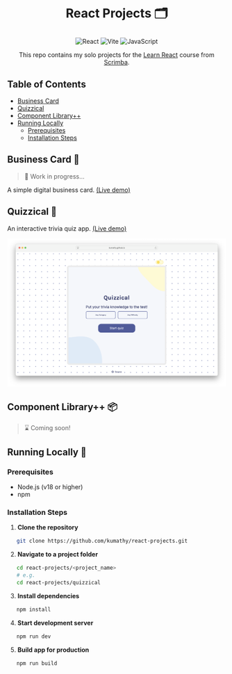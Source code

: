 # <p align="center">React Projects 🗂️</p>

<p align="center">
  <img src="https://img.shields.io/badge/React-20232A?style=for-the-badge&logo=react&logoColor=61DAFB" alt="React"/>
  <img src="https://img.shields.io/badge/Vite-646CFF?logo=vite&logoColor=F4A91B&style=for-the-badge" alt="Vite"/>
  <img src="https://img.shields.io/badge/JavaScript-F7DF1E?style=for-the-badge&logo=javascript&logoColor=black" alt="JavaScript"/>
</p>

<p align="center">
    This repo contains my solo projects for the 
    <a href="https://scrimba.com/learn-react">Learn React</a> course from 
    <a href="https://scrimba.com">Scrimba</a>.
</p>

## Table of Contents

- [Business Card](#business-card-)
- [Quizzical](#quizzical-)
- [Component Library++](#component-library-)
- [Running Locally](#running-locally-)
  - [Prerequisites](#prerequisites)
  - [Installation Steps](#installation-steps)
 
## Business Card 💼
> 🚧 Work in progress...

A simple digital business card. [(Live demo)](https://kumathy.github.io/react-projects/business_card/)

## Quizzical 🧩
An interactive trivia quiz app. [(Live demo)](https://kumathy.github.io/react-projects/quizzical/)

<p align="center">
  <a href="https://kumathy.github.io/react-projects/quizzical/">
    <img
      width="900"
      src="./public/screenshots/quizzical-screenshot.png?raw=true"
      alt="Quizzical App"
    />
  </a>
</p>

## Component Library++ 📦
> ⌛ Coming soon!

## Running Locally 🚀

### Prerequisites
- Node.js (v18 or higher)
- npm

### Installation Steps
1. **Clone the repository**
```bash
   git clone https://github.com/kumathy/react-projects.git
```

2. **Navigate to a project folder**
```bash
   cd react-projects/<project_name>
   # e.g.
   cd react-projects/quizzical
```

3. **Install dependencies**
```bash
   npm install
```

4. **Start development server**
```bash
   npm run dev
```

5. **Build app for production**
```bash
   npm run build
```
